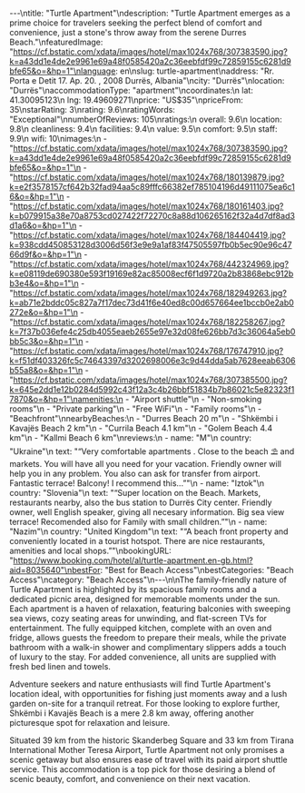 ---\ntitle: "Turtle Apartment"\ndescription: "Turtle Apartment emerges as a prime choice for travelers seeking the perfect blend of comfort and convenience, just a stone's throw away from the serene Durres Beach."\nfeaturedImage: "https://cf.bstatic.com/xdata/images/hotel/max1024x768/307383590.jpg?k=a43dd1e4de2e9961e69a48f0585420a2c36eebfdf99c72859155c6281d9bfe65&o=&hp=1"\nlanguage: en\nslug: turtle-apartment\naddress: "Rr. Porta e Detit 17. Ap. 20. , 2008 Durrës, Albania"\ncity: "Durrës"\nlocation: "Durrës"\naccommodationType: "apartment"\ncoordinates:\n  lat: 41.30095123\n  lng: 19.49609271\nprice: "US$35"\npriceFrom: 35\nstarRating: 3\nrating: 9.6\nratingWords: "Exceptional"\nnumberOfReviews: 105\nratings:\n  overall: 9.6\n  location: 9.8\n  cleanliness: 9.4\n  facilities: 9.4\n  value: 9.5\n  comfort: 9.5\n  staff: 9.9\n  wifi: 10\nimages:\n  - "https://cf.bstatic.com/xdata/images/hotel/max1024x768/307383590.jpg?k=a43dd1e4de2e9961e69a48f0585420a2c36eebfdf99c72859155c6281d9bfe65&o=&hp=1"\n  - "https://cf.bstatic.com/xdata/images/hotel/max1024x768/180139879.jpg?k=e2f3578157cf642b32fad94aa5c89fffc66382ef785104196d49111075ea6c16&o=&hp=1"\n  - "https://cf.bstatic.com/xdata/images/hotel/max1024x768/180161403.jpg?k=b079915a38e70a8753cd027422f72270c8a88d106265162f32a4d7df8ad3d1a6&o=&hp=1"\n  - "https://cf.bstatic.com/xdata/images/hotel/max1024x768/184404419.jpg?k=938cdd450853128d3006d56f3e9e9a1af83f47505597fb0b5ec90e96c4766d9f&o=&hp=1"\n  - "https://cf.bstatic.com/xdata/images/hotel/max1024x768/442324969.jpg?k=e08119de690380e593f19169e82ac85008ecf6f1d9720a2b83868ebc912bb3e4&o=&hp=1"\n  - "https://cf.bstatic.com/xdata/images/hotel/max1024x768/182949263.jpg?k=ab71e2bddc05c827a7f17dec73d41f6e40ed8c00d657664ee1bccb0e2ab0272e&o=&hp=1"\n  - "https://cf.bstatic.com/xdata/images/hotel/max1024x768/182258267.jpg?k=7f37b036efe4c25db4055eaeb2655e97e32d08fe626bb7d3c36064a5eb0bb5c3&o=&hp=1"\n  - "https://cf.bstatic.com/xdata/images/hotel/max1024x768/176747910.jpg?k=f51df403326fc5c74643397d3202698006e3c9d44dda5ab7628eeab6306b55a8&o=&hp=1"\n  - "https://cf.bstatic.com/xdata/images/hotel/max1024x768/307385500.jpg?k=645e2dd1e12b0284d5992c43f12a3c4b26bbf51834b7b86021c5e82323f17870&o=&hp=1"\namenities:\n  - "Airport shuttle"\n  - "Non-smoking rooms"\n  - "Private parking"\n  - "Free WiFi"\n  - "Family rooms"\n  - "Beachfront"\nnearbyBeaches:\n  - "Durres Beach 20 m"\n  - "Shkëmbi i Kavajës Beach 2 km"\n  - "Currila Beach 4.1 km"\n  - "Golem Beach 4.4 km"\n  - "Kallmi Beach 6 km"\nreviews:\n  - name: "M"\n    country: "Ukraine"\n    text: "“Very comfortable apartments . Close to the beach ⛱️ and markets. You will have all you need for your vacation. Friendly owner will help you in any problem. You also can ask for transfer from airport. Fantastic terrace! Balcony! I recommend this...”"\n  - name: "Iztok"\n    country: "Slovenia"\n    text: "“Super location on the Beach. Markets, restaurants nearby, also the bus station to Durrës City center.
Friendly owner, well English speaker, giving all necesary information. Big sea view terrace! Recomended also for Family with small children.”"\n  - name: "Nazim"\n    country: "United Kingdom"\n    text: "“A beach front property and conveniently located in a tourist hotspot. There are nice restaurants, amenities and local shops.”"\nbookingURL: "https://www.booking.com/hotel/al/turtle-apartment.en-gb.html?aid=8035640"\nbestFor: "Best for Beach Access"\nbestCategories: "Beach Access"\ncategory: "Beach Access"\n---\n\nThe family-friendly nature of Turtle Apartment is highlighted by its spacious family rooms and a dedicated picnic area, designed for memorable moments under the sun. Each apartment is a haven of relaxation, featuring balconies with sweeping sea views, cozy seating areas for unwinding, and flat-screen TVs for entertainment. The fully equipped kitchen, complete with an oven and fridge, allows guests the freedom to prepare their meals, while the private bathroom with a walk-in shower and complimentary slippers adds a touch of luxury to the stay. For added convenience, all units are supplied with fresh bed linen and towels.

Adventure seekers and nature enthusiasts will find Turtle Apartment's location ideal, with opportunities for fishing just moments away and a lush garden on-site for a tranquil retreat. For those looking to explore further, Shkëmbi i Kavajës Beach is a mere 2.8 km away, offering another picturesque spot for relaxation and leisure.

Situated 39 km from the historic Skanderbeg Square and 33 km from Tirana International Mother Teresa Airport, Turtle Apartment not only promises a scenic getaway but also ensures ease of travel with its paid airport shuttle service. This accommodation is a top pick for those desiring a blend of scenic beauty, comfort, and convenience on their next vacation.
